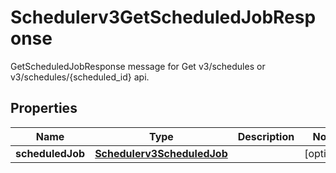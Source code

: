 

# Schedulerv3GetScheduledJobResponse

GetScheduledJobResponse message for Get v3/schedules or v3/schedules/{scheduled_id} api.

## Properties

| Name | Type | Description | Notes |
|------------ | ------------- | ------------- | -------------|
|**scheduledJob** | [**Schedulerv3ScheduledJob**](Schedulerv3ScheduledJob.md) |  |  [optional] |



